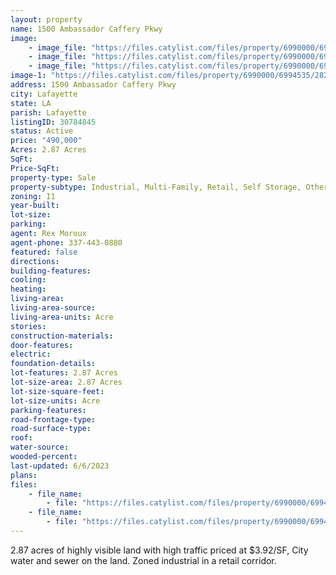 ```yaml
---
layout: property
name: 1500 Ambassador Caffery Pkwy
image:
    - image_file: "https://files.catylist.com/files/property/6990000/6994535/27556764_1500_Amb_Caffery_Aerial__1_.png"
    - image_file: "https://files.catylist.com/files/property/6990000/6994535/28219640_1.png"
    - image_file: "https://files.catylist.com/files/property/6990000/6994535/28219641_2.png"
image-1: "https://files.catylist.com/files/property/6990000/6994535/28219575_Screenshot_2023_06_06_at_2.49.00_PM.png"
address: 1500 Ambassador Caffery Pkwy
city: Lafayette
state: LA
parish: Lafayette
listingID: 30784845
status: Active
price: "490,000"
Acres: 2.87 Acres
SqFt:
Price-SqFt:
property-type: Sale
property-subtype: Industrial, Multi-Family, Retail, Self Storage, Other
zoning: I1
year-built:
lot-size:
parking:
agent: Rex Moroux
agent-phone: 337-443-0880
featured: false
directions:
building-features:
cooling:
heating:
living-area:
living-area-source:
living-area-units: Acre
stories:
construction-materials:
door-features:
electric:
foundation-details:
lot-features: 2.87 Acres
lot-size-area: 2.87 Acres
lot-size-square-feet:
lot-size-units: Acre
parking-features:
road-frontage-type:
road-surface-type:
roof:
water-source:
wooded-percent:
last-updated: 6/6/2023
plans:
files:
    - file_name: 
        - file: "https://files.catylist.com/files/property/6990000/6994535/raw_27492689_Flood_Disc__Rex___1500_Ambassador_Caffery.pdf"
    - file_name: 
        - file: "https://files.catylist.com/files/property/6990000/6994535/raw_28219639_1500_Amb_Caffery_Flyer__13_.pdf"
---
```

2.87 acres of highly visible land with high traffic priced at $3.92/SF, City water and sewer on the land. Zoned industrial in a retail corridor.
